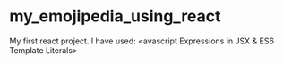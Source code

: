 # my_emojipedia_using_react
My first react project. I have used:
 <JSX and Babel>
  <avascript Expressions in JSX & ES6 Template Literals>
   <React components>
  <React Props>
 <React DevTools>
<Mapping Data to Components>

